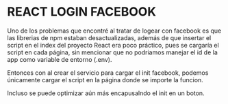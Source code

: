 # REACT LOGIN FACEBOOK

 Uno de los problemas que encontré al tratar de logear con facebook es que las librerias de npm estaban desactualizadas, además de que insertar el script en el index del proyecto React era poco práctico, pues se cargaría el script en cada página, sin mencionar que no podriamos manejar el id de la app como variable de entorno (.env). 


 Entonces con al crear el servicio para cargar el init facebook, podemos únicamente cargar el script en la página donde se importe la funcion.

 Incluso se puede optimizar aún más encapusalndo el init en un boton.